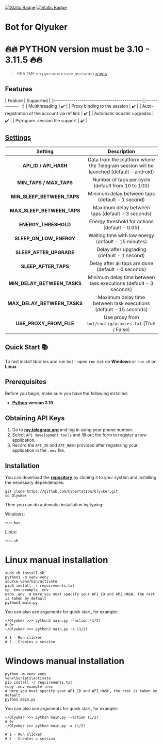 [![Static Badge](https://img.shields.io/badge/Telegram-Bot%20Link-Link?style=for-the-badge&logo=Telegram&logoColor=white&logoSize=auto&color=blue)](https://t.me/qlyukerbot/start?startapp=bro-1197825376)
[![Static Badge](https://img.shields.io/badge/Telegram-Channel-Link?style=for-the-badge&logo=Telegram&logoColor=white&logoSize=auto&color=blue)](https://t.me/CyberToolz)


#  Bot for Qlyuker


# 🔥🔥 PYTHON version must be 3.10 - 3.11.5 🔥🔥

> README на русском языке доступно [здесь](README.md)

## Features
|                    Feature                    |   Supported    |
|:---------------------------------------------:|:-------------  -:|
|                Multithreading                 |       ✔️         |
|         Proxy binding to the session          |       ✔️         |
| Auto-registration of the account via ref link |       ✔️         |
|          Automatic booster upgrades           |       ✔️         |
|        Pyrogram .session file support         |       ✔️         |


## [Settings](https://github.com/Mffff4/qlyukerbot/blob/main/.env-example/)
|           Setting           |                                      Description                                       |
|:---------------------------:|:--------------------------------------------------------------------------------------:|
|    **API_ID / API_HASH**    | Data from the platform where the Telegram session will be launched (default - android) |
|   **MIN_TAPS / MAX_TAPS**   |                   Number of taps per cycle (default from 10 to 100)                    |
| **MIN_SLEEP_BETWEEN_TAPS**  |                    Minimum delay between taps (default - 1 second)                     |
| **MAX_SLEEP_BETWEEN_TAPS**  |                    Maximum delay between taps (default - 3 seconds)                    |
|    **ENERGY_THRESHOLD**     |                     Energy threshold for actions (default - 0.05)                      |
|   **SLEEP_ON_LOW_ENERGY**   |                  Waiting time with low energy (default - 15 minutes)                   |
|   **SLEEP_AFTER_UPGRADE**   |                       Delay after upgrading (default - 1 second)                       |
|    **SLEEP_AFTER_TAPS**     |                  Delay after all taps are done (default - 0 seconds)                   |
| **MIN_DELAY_BETWEEN_TASKS** |            Minimum delay time between task executions (default - 3 seconds)            |
| **MAX_DELAY_BETWEEN_TASKS** |      Maximum delay time between task executions (default - 15 seconds)                 |
|   **USE_PROXY_FROM_FILE**   |                 Use proxy from `bot/config/proxies.txt` (True / False)                 |


## Quick Start 📚

To fast install libraries and run bot - open `run.bat` on **Windows** or `run.sh` on **Linux**

## Prerequisites
Before you begin, make sure you have the following installed:
- [**Python**](https://www.python.org/downloads/release/python-3100/) **version 3.10**

## Obtaining API Keys
1. Go to [**my.telegram.org**](https://my.telegram.org/auth) and log in using your phone number.
2. Select `API development tools` and fill out the form to register a new application.
3. Record the `API_ID` and `API_HASH` provided after registering your application in the `.env` file.

## Installation
You can download the [**repository**](https://github.com/Cybertat1on/Qlyuker) by cloning it to your system and installing the necessary dependencies:
```shell
git clone https://github.com/Cybertat1on/Qlyuker.git
cd Qlyuker
```

Then you can do automatic installation by typing:

Windows:
```shell
run.bat
```

Linux:
```shell
run.sh
```

# Linux manual installation
```shell
sudo sh install.sh
python3 -m venv venv
source venv/bin/activate
pip3 install -r requirements.txt
cp .env-example .env
nano .env  # Here you must specify your API_ID and API_HASH, the rest is taken by default
python3 main.py
```

You can also use arguments for quick start, for example:
```shell
~/Qlyuker >>> python3 main.py --action (1/2)
# Or
~/Qlyuker >>> python3 main.py -a (1/2)

# 1 - Run clicker
# 2 - Creates a session
```

# Windows manual installation
```shell
python -m venv venv
venv\Scripts\activate
pip install -r requirements.txt
copy .env-example .env
# Here you must specify your API_ID and API_HASH, the rest is taken by default
python main.py
```

You can also use arguments for quick start, for example:
```shell
~/Qlyuker >>> python main.py --action (1/2)
# Or
~/Qlyuker >>> python main.py -a (1/2)

# 1 - Run clicker
# 2 - Creates a session
```

